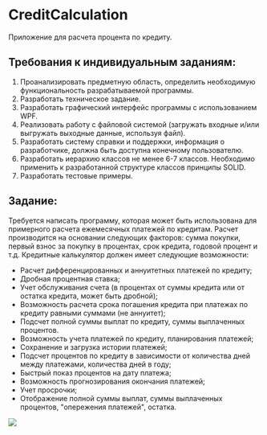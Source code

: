 # CreditCalculation 
Приложение для расчета процента по кредиту.

## Требования к индивидуальным заданиям:

1. Проанализировать предметную область, определить необходимую функциональность разрабатываемой программы.
2. Разработать техническое задание.
3. Разработать графический интерфейс программы с использованием WPF. 
4. Реализовать работу с файловой системой (загружать входные и/или выгружать выходные данные, используя файл).
5. Разработать систему справки и поддержки, информация о разработчике, должна быть доступна конечному пользователю.
6. Разработать иерархию классов не менее 6-7 классов. Необходимо применить к разработанной структуре классов принципы SOLID.
7. Разработать тестовые примеры.

## Задание:
Требуется написать программу, которая может быть использована для примерного расчета ежемесячных платежей по кредитам. Расчет производится на основании следующих факторов: сумма покупки, первый взнос за покупку в процентах, срок кредита, годовой процент и т.д.
Кредитные калькулятор должен имеет следующие возможности:
* Расчет дифференцированных и аннуитетных платежей по кредиту;
* Дробная процентная ставка;
* Учет обслуживания счета (в процентах от суммы кредита или от остатка кредита, может быть дробной);
* Возможность расчета срока погашения кредита при платежах по кредиту равными суммами (не аннуитет);
* Подсчет полной суммы выплат по кредиту, суммы выплаченных процентов.
* Возможность учета платежей по кредиту, планирования платежей;
* Сохранение и загрузка истории платежей;
* Подсчет процентов по кредиту в зависимости от количества дней между платежами, количества дней в году;
* Быстрый показ процентов на дату платежа;
* Возможность прогнозирования окончания платежей;
* Учет просрочки;
* Отображение полной суммы выплат, суммы выплаченных процентов, "опережения платежей", остатка.

![](https://drive.google.com/file/d/1jMGGddQAcSVhQBRduZvR7cordbxd3Smr/view?usp=sharing)
